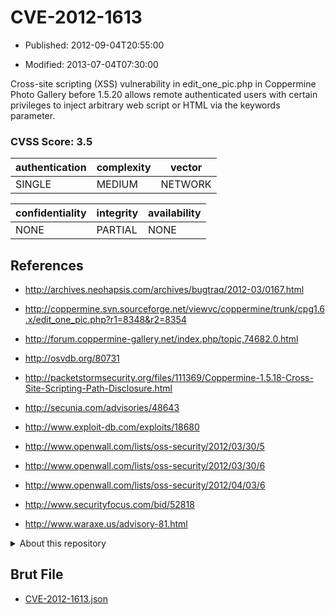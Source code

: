 # CVE-2012-1613

- Published: 2012-09-04T20:55:00

- Modified: 2013-07-04T07:30:00

Cross-site scripting (XSS) vulnerability in edit_one_pic.php in Coppermine Photo Gallery before 1.5.20 allows remote authenticated users with certain privileges to inject arbitrary web script or HTML via the keywords parameter.

### CVSS Score: **3.5**

| authentication | complexity | vector |
| --- | --- | --- |
| SINGLE | MEDIUM | NETWORK |

| confidentiality | integrity | availability |
| --- | --- | --- |
| NONE | PARTIAL | NONE |

## References

* http://archives.neohapsis.com/archives/bugtraq/2012-03/0167.html

* http://coppermine.svn.sourceforge.net/viewvc/coppermine/trunk/cpg1.6.x/edit_one_pic.php?r1=8348&r2=8354

* http://forum.coppermine-gallery.net/index.php/topic,74682.0.html

* http://osvdb.org/80731

* http://packetstormsecurity.org/files/111369/Coppermine-1.5.18-Cross-Site-Scripting-Path-Disclosure.html

* http://secunia.com/advisories/48643

* http://www.exploit-db.com/exploits/18680

* http://www.openwall.com/lists/oss-security/2012/03/30/5

* http://www.openwall.com/lists/oss-security/2012/03/30/6

* http://www.openwall.com/lists/oss-security/2012/04/03/6

* http://www.securityfocus.com/bid/52818

* http://www.waraxe.us/advisory-81.html

<details>
<summary>About this repository</summary> 

  This repository is part of the project [Live Hack CVE](https://github.com/Live-Hack-CVE). Main website can be found [www.live-hack.org](https://www.live-hack.org) 
  
  Made by [Sn0wAlice](https://github.com/Sn0wAlice) for the people that care about security and need to have a feed of the latest CVEs. Hope you enjoy it, don't forget to star the repo and follow me on [Twitter](https://twitter.com/Sn0wAlice) and [Github](https://github.com/Sn0wAlice). And that is my [personnal website](https://www.alice-snow.me/)

  - [Home Page](https://github.com/Live-Hack-CVE)
  - [Framework](https://github.com/Live-Hack-CVE/cve-framework)
  - [CVE database](https://github.com/Live-Hack-CVE/full_database)
  - [Changelog](https://github.com/Live-Hack-CVE/Changelog)
</details>

## Brut File

* [CVE-2012-1613.json](https://raw.githubusercontent.com/Live-Hack-CVE/full_database/main/cves/2012/CVE-2012-1613.json)

